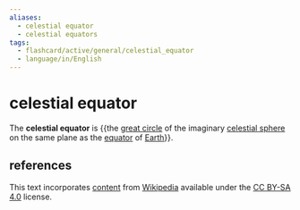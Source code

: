 ```yaml
---
aliases:
  - celestial equator
  - celestial equators
tags:
  - flashcard/active/general/celestial_equator
  - language/in/English
---
```


# celestial equator

The __celestial equator__ is {{the [great circle](great%20circle.md) of the imaginary [celestial sphere](celestial%20sphere.md) on the same plane as the [equator](equator.md) of [Earth](Earth.md)}}.

## references

This text incorporates [content](https://en.wikipedia.org/wiki/celestial_equator) from [Wikipedia](Wikipedia.md) available under the [CC BY-SA 4.0](https://creativecommons.org/licenses/by-sa/4.0/) license.

